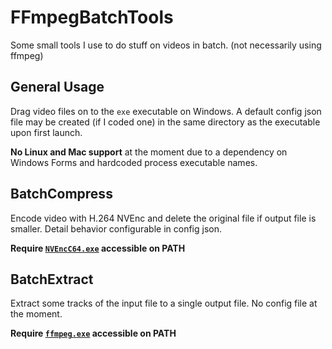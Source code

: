 # FFmpegBatchTools
Some small tools I use to do stuff on videos in batch. (not necessarily using ffmpeg)

## General Usage
Drag video files on to the `exe` executable on Windows. A default config json file may be created (if I coded one) in the same directory as the executable upon first launch.

**No Linux and Mac support** at the moment due to a dependency on Windows Forms and hardcoded process executable names. 

## BatchCompress
Encode video with H.264 NVEnc and delete the original file if output file is smaller. Detail behavior configurable in config json.

**Require [`NVEncC64.exe`](https://github.com/rigaya/NVEnc) accessible on PATH**

## BatchExtract
Extract some tracks of the input file to a single output file. No config file at the moment.


**Require [`ffmpeg.exe`](https://ffmpeg.org/) accessible on PATH**
